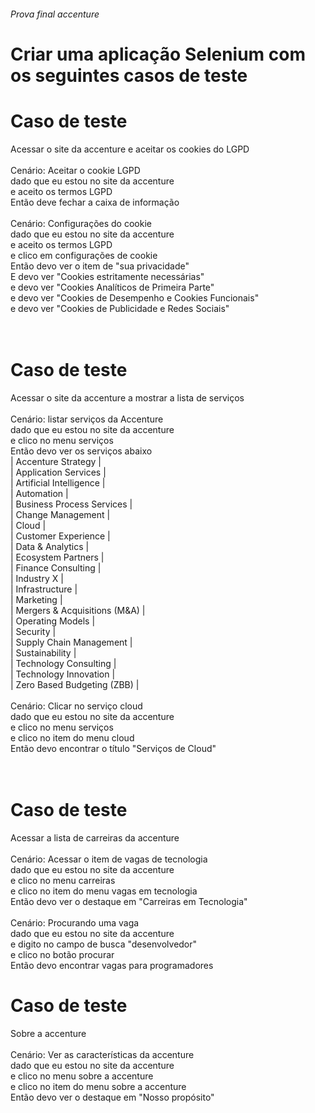###### Prova final accenture #######

# Criar uma aplicação Selenium com os seguintes casos de teste


# Caso de teste
Acessar o site da accenture e aceitar os cookies do LGPD <br>
 <br>
Cenário: Aceitar o cookie LGPD <br>
  dado que eu estou no site da accenture <br>
  e aceito os termos LGPD <br>
  Então deve fechar a caixa de informação <br>
 <br>
Cenário: Configurações do cookie <br>
  dado que eu estou no site da accenture <br>
  e aceito os termos LGPD <br>
  e clico em configurações de cookie <br>
  Então devo ver o item de "sua privacidade" <br>
  E devo ver "Cookies estritamente necessárias" <br>
  e devo ver "Cookies Analíticos de Primeira Parte" <br>
  e devo ver "Cookies de Desempenho e Cookies Funcionais" <br>
  e devo ver "Cookies de Publicidade e Redes Sociais" <br>
 <br> <br>


# Caso de teste
Acessar o site da accenture a mostrar a lista de serviços <br>
 <br>
Cenário: listar serviços da Accenture <br>
  dado que eu estou no site da accenture <br>
  e clico no menu serviços <br>
  Então devo ver os serviços abaixo <br>
    	| Accenture Strategy | <br>
      | Application Services | <br>
      | Artificial Intelligence | <br>
      | Automation | <br>
      | Business Process Services | <br>
      | Change Management | <br>
      | Cloud | <br>
      | Customer Experience | <br>
      | Data & Analytics | <br>
      | Ecosystem Partners | <br>
      | Finance Consulting | <br>
      | Industry X | <br>
      | Infrastructure | <br>
      | Marketing | <br>
      | Mergers & Acquisitions (M&A) | <br>
      | Operating Models | <br>
      | Security | <br>
      | Supply Chain Management | <br>
      | Sustainability | <br>
      | Technology Consulting | <br>
      | Technology Innovation | <br>
      | Zero Based Budgeting (ZBB) | <br>
 <br>
Cenário: Clicar no serviço cloud <br>
  dado que eu estou no site da accenture <br>
  e clico no menu serviços <br>
  e clico no item do menu cloud <br>
  Então devo encontrar o título "Serviços de Cloud" <br>
   <br> <br>
  
# Caso de teste
Acessar a lista de carreiras da accenture <br>
 <br>
Cenário: Acessar o item de vagas de tecnologia <br>
  dado que eu estou no site da accenture <br>
  e clico no menu carreiras <br>
  e clico no item do menu vagas em tecnologia <br>
  Então devo ver o destaque em "Carreiras em Tecnologia" <br>
 <br>
Cenário: Procurando uma vaga <br>
  dado que eu estou no site da accenture <br>
  e digito no campo de busca "desenvolvedor" <br>
  e clico no botão procurar <br>
  Então devo encontrar vagas para programadores <br>


# Caso de teste
Sobre a accenture <br>
 <br>
Cenário: Ver as características da accenture <br>
  dado que eu estou no site da accenture <br>
  e clico no menu sobre a accenture <br>
  e clico no item do menu sobre a accenture <br>
  Então devo ver o destaque em "Nosso propósito" <br>
